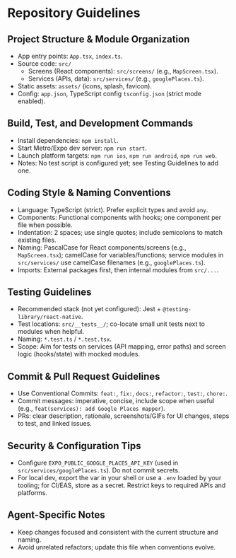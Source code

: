 # Repository Guidelines

## Project Structure & Module Organization
- App entry points: `App.tsx`, `index.ts`.
- Source code: `src/`
  - Screens (React components): `src/screens/` (e.g., `MapScreen.tsx`).
  - Services (APIs, data): `src/services/` (e.g., `googlePlaces.ts`).
- Static assets: `assets/` (icons, splash, favicon).
- Config: `app.json`, TypeScript config `tsconfig.json` (strict mode enabled).

## Build, Test, and Development Commands
- Install dependencies: `npm install`.
- Start Metro/Expo dev server: `npm run start`.
- Launch platform targets: `npm run ios`, `npm run android`, `npm run web`.
- Notes: No test script is configured yet; see Testing Guidelines to add one.

## Coding Style & Naming Conventions
- Language: TypeScript (strict). Prefer explicit types and avoid `any`.
- Components: Functional components with hooks; one component per file when possible.
- Indentation: 2 spaces; use single quotes; include semicolons to match existing files.
- Naming: PascalCase for React components/screens (e.g., `MapScreen.tsx`); camelCase for variables/functions; service modules in `src/services/` use camelCase filenames (e.g., `googlePlaces.ts`).
- Imports: External packages first, then internal modules from `src/...`.

## Testing Guidelines
- Recommended stack (not yet configured): Jest + `@testing-library/react-native`.
- Test locations: `src/__tests__/`; co-locate small unit tests next to modules when helpful.
- Naming: `*.test.ts` / `*.test.tsx`.
- Scope: Aim for tests on services (API mapping, error paths) and screen logic (hooks/state) with mocked modules.

## Commit & Pull Request Guidelines
- Use Conventional Commits: `feat:`, `fix:`, `docs:`, `refactor:`, `test:`, `chore:`.
- Commit messages: imperative, concise, include scope when useful (e.g., `feat(services): add Google Places mapper`).
- PRs: clear description, rationale, screenshots/GIFs for UI changes, steps to test, and linked issues.

## Security & Configuration Tips
- Configure `EXPO_PUBLIC_GOOGLE_PLACES_API_KEY` (used in `src/services/googlePlaces.ts`). Do not commit secrets.
- For local dev, export the var in your shell or use a `.env` loaded by your tooling; for CI/EAS, store as a secret. Restrict keys to required APIs and platforms.

## Agent-Specific Notes
- Keep changes focused and consistent with the current structure and naming.
- Avoid unrelated refactors; update this file when conventions evolve.

